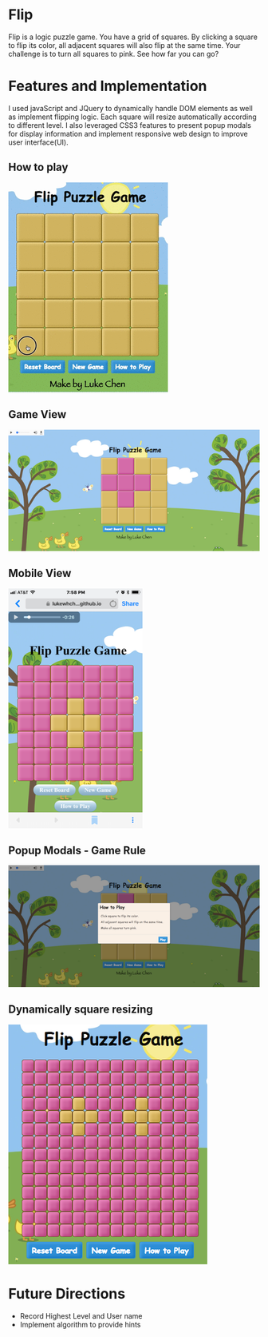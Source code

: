 # Flip
Flip is a logic puzzle game.
You have a grid of squares.
By clicking a square to flip its color, all adjacent squares will also flip at the same time.
Your challenge is to turn all squares to pink.
See how far you can go?

# Features and Implementation
I used javaScript and JQuery to dynamically handle DOM elements as well as implement flipping logic. Each square will resize automatically according to different level.
I also leveraged CSS3 features to present popup modals for display information and implement responsive web design to improve user interface(UI).

## How to play
![Demo](https://github.com/lukewhchen/Flip/blob/master/docs/demo.gif?raw=true)

## Game View

![Game View](https://github.com/lukewhchen/Flip/blob/master/docs/board.png?raw=true)

## Mobile View

![Mobile](https://github.com/lukewhchen/Flip/blob/master/docs/mobile.PNG?raw=true)

## Popup Modals - Game Rule

![Info Modals](https://github.com/lukewhchen/Flip/blob/master/docs/info-modal.png?raw=true)

## Dynamically square resizing

![Congra Modals](https://github.com/lukewhchen/Flip/blob/master/docs/congra-modal.png?raw=true)


# Future Directions
- Record Highest Level and User name
- Implement algorithm to provide hints
